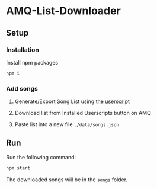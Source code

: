 # AMQ-List-Downloader

## Setup

### Installation

Install npm packages
```sh
npm i
```

### Add songs 

1. Generate/Export Song List using [the userscript](https://github.com/Nick-NCSU/AMQ-Extended-Song-List/raw/refs/heads/main/generator.user.js)

2. Download list from Installed Userscripts button on AMQ

3. Paste list into a new file `./data/songs.json`

## Run

Run the following command:
```sh
npm start
```

The downloaded songs will be in the `songs` folder.
